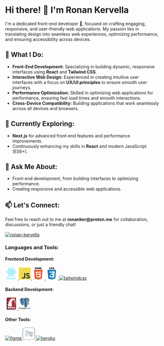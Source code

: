 <h1>Hi there! 👋 I'm Ronan Kervella</h1>

<p>I'm a dedicated front-end developer 🚀, focused on crafting engaging, responsive, and user-friendly web applications. My passion lies in translating design into seamless web experiences, optimizing performance, and ensuring accessibility across devices.</p>

<h2>🌟 What I Do:</h2>
<ul>
  <li><strong>Front-End Development:</strong> Specializing in building dynamic, responsive interfaces using <strong>React</strong> and <strong>Tailwind CSS</strong>.</li>
  <li><strong>Interactive Web Design:</strong> Experienced in creating intuitive user interfaces with a focus on <strong>UX/UI principles</strong> to ensure smooth user journeys.</li>
  <li><strong>Performance Optimization:</strong> Skilled in optimizing web applications for performance, ensuring fast load times and smooth interactions.</li>
  <li><strong>Cross-Device Compatibility:</strong> Building applications that work seamlessly across all devices and browsers.</li>
</ul>

<h2>🌱 Currently Exploring:</h2>
<ul>
  <li><strong>Next.js</strong> for advanced front-end features and performance improvements.</li>
  <li>Continuously enhancing my skills in <strong>React</strong> and modern JavaScript (ES6+).</li>
</ul>

<h2>💬 Ask Me About:</h2>
<ul>
  <li>Front-end development, from building interfaces to optimizing performance.</li>
  <li>Creating responsive and accessible web applications.</li>
</ul>

<h2>📫 Let's Connect:</h2>
<p>Feel free to reach out to me at <strong>ronanker@proton.me</strong> for collaboration, discussions, or just a friendly chat!</p>

<p align="left">
<a href="https://www.linkedin.com/in/ronankerv" target="blank"><img align="center" src="https://raw.githubusercontent.com/rahuldkjain/github-profile-readme-generator/master/src/images/icons/Social/linked-in-alt.svg" alt="ronan-kervella" height="30" width="40" /></a>
</p>


<h3 align="left">Languages and Tools:</h3>

<h4 align="left">Frontend Development:</h4>
<p align="left">
    <a href="https://reactjs.org/" target="_blank" rel="noreferrer"> 
        <img src="https://raw.githubusercontent.com/devicons/devicon/master/icons/react/react-original-wordmark.svg" alt="react" width="40" height="40"/> 
    </a>
    <a href="https://developer.mozilla.org/en-US/docs/Web/JavaScript" target="_blank" rel="noreferrer"> 
        <img src="https://raw.githubusercontent.com/devicons/devicon/master/icons/javascript/javascript-original.svg" alt="javascript" width="40" height="40"/> 
    </a>
    <a href="https://www.w3.org/html/" target="_blank" rel="noreferrer"> 
        <img src="https://raw.githubusercontent.com/devicons/devicon/master/icons/html5/html5-original-wordmark.svg" alt="html5" width="40" height="40"/> 
    </a>
    <a href="https://www.w3schools.com/css/" target="_blank" rel="noreferrer"> 
        <img src="https://raw.githubusercontent.com/devicons/devicon/master/icons/css3/css3-original-wordmark.svg" alt="css3" width="40" height="40"/> 
    </a>
    <a href="https://tailwindcss.com/" target="_blank" rel="noreferrer"> 
        <img src="https://www.vectorlogo.zone/logos/tailwindcss/tailwindcss-icon.svg" alt="tailwindcss" width="40" height="40"/> 
    </a>
</p>

<h4 align="left">Backend Development:</h4>
<p align="left">
    <a href="https://rubyonrails.org" target="_blank" rel="noreferrer"> 
        <img src="https://raw.githubusercontent.com/devicons/devicon/master/icons/rails/rails-original-wordmark.svg" alt="rails" width="40" height="40"/> 
    </a>
    <a href="https://www.postgresql.org" target="_blank" rel="noreferrer"> 
        <img src="https://raw.githubusercontent.com/devicons/devicon/master/icons/postgresql/postgresql-original-wordmark.svg" alt="postgresql" width="40" height="40"/> 
    </a>
</p>

<h4 align="left">Other Tools:</h4>
<p align="left">
    <a href="https://www.figma.com/" target="_blank" rel="noreferrer"> 
        <img src="https://www.vectorlogo.zone/logos/figma/figma-icon.svg" alt="figma" width="40" height="40"/> 
    </a>
    <a href="https://www.adobe.com/products/photoshop.html" target="_blank" rel="noreferrer"> 
        <img src="https://raw.githubusercontent.com/devicons/devicon/master/icons/photoshop/photoshop-line.svg" alt="photoshop" width="40" height="40"/> 
    </a>
    <a href="https://heroku.com" target="_blank" rel="noreferrer"> 
        <img src="https://www.vectorlogo.zone/logos/heroku/heroku-icon.svg" alt="heroku" width="40" height="40"/> 
    </a>
</p>


